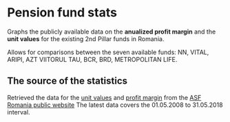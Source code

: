 # Pension fund stats
Graphs the publicly available data on the **anualized profit margin** and the **unit values** for the existing 2nd Pillar funds in Romania.

Allows for comparisons between the seven available funds: NN, VITAL, ARIPI, AZT VIITORUL TAU, BCR, BRD, METROPOLITAN LIFE.

## The source of the statistics
Retrieved the data for the [unit values](https://asfromania.ro/informatii-publice/statistici/statistici-pensii/pilonul-ii/indice-vuan) and [profit margin](https://asfromania.ro/informatii-publice/statistici/statistici-pensii/pilonul-ii/rate-de-rentabilitate) from the [ASF Romania public website](https://asfromania.ro/)
The latest data covers the 01.05.2008 to 31.05.2018 interval.